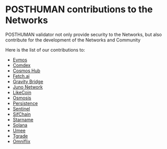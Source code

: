 # POSTHUMAN contributions to the Networks

POSTHUMAN validator not only provide security to the Networks, but also contribute for the development of the Networks and Community

Here is the list of our contributions to:

- [Evmos](https://github.com/Validator-POSTHUMAN/contributions/blob/main/Evmos.md)
- [Comdex](https://github.com/Validator-POSTHUMAN/contributions/blob/main/comdex.md)
- [Cosmos Hub](https://github.com/Validator-POSTHUMAN/contributions/blob/main/cosmos.md)
- [Fetch.ai](https://github.com/Validator-POSTHUMAN/contributions/blob/main/FetchAI.md)
- [Gravity Bridge](https://github.com/Validator-POSTHUMAN/contributions/blob/main/gravity_bridge.md)
- [Juno Network](https://github.com/Validator-POSTHUMAN/contributions/blob/main/JunoNetwork.md)
- [LikeCoin](https://github.com/Validator-POSTHUMAN/contributions/blob/main/LikeCoin.md)
- [Osmosis](https://github.com/Validator-POSTHUMAN/contributions/blob/main/osmosis.md)
- [Persistence](https://github.com/Validator-POSTHUMAN/contributions/blob/main/Persistence.md)
- [Sentinel](https://github.com/Validator-POSTHUMAN/contributions/blob/main/Sentinel.md)
- [SifChain](https://github.com/Validator-POSTHUMAN/contributions/blob/main/SifChain.md)
- [Starname](https://github.com/Validator-POSTHUMAN/contributions/blob/main/Starname.md)
- [Solana](https://github.com/Validator-POSTHUMAN/contributions/blob/main/solana.md)
- [Umee](https://github.com/Validator-POSTHUMAN/contributions/blob/main/umee.md)
- [Tgrade](https://github.com/Validator-POSTHUMAN/contributions/blob/main/Tgrade.md)
- [Omniflix](https://github.com/Validator-POSTHUMAN/contributions/blob/main/Omniflix.md)
